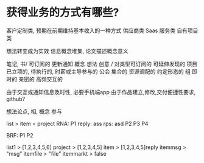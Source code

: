 # 获得业务的方式有哪些?
客户定制类, 预期在前期维持基本收入的一种方式
供应商类
Saas 服务类
自有项目类

想法转变成为实效
信息概念堆集, 论文描述概念意义

笔记, 书/ 可订阅的 更新通知
概念 想法 创意 / 对类型可订阅的 可延伸发现的
项目 已立项的, 待执行的, 时薪或主导参与的
公会 集合的 资源调配的 约定形态的
组 即时的 亲密的 高频交互的

由于交互或通知信息及时性, 必要手机端app
由于作品建立,修改,交付便捷性要求, github?

想法论点, 相, 概念
参与

list > item = project
RNA:
P1
	reply: ass
	rps: asd
P2
P3
P4

BRF:
P1
P2

list1 > [1,2,3,4,5,6]
project > [1,2,3,4,5]
item > [1,2,3,4,5]reply
itemmsg > "msg"
itemfile > "file"
itemmarkt > false




